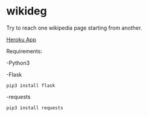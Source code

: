 # wikideg

Try to reach one wikipedia page starting from another.

[Heroku App](https://wikidegrees.herokuapp.com)

Requirements:

-Python3

-Flask 
```{shell}
pip3 install flask
```
-requests
```{shell}
pip3 install requests
```

